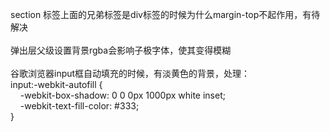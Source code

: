 section 标签上面的兄弟标签是div标签的时候为什么margin-top不起作用，有待解决 <br><br>
弹出层父级设置背景rgba会影响子极字体，使其变得模糊<br><br>
谷歌浏览器input框自动填充的时候，有淡黄色的背景，处理：<br>
input:-webkit-autofill {<br>
  &nbsp;&nbsp;&nbsp;&nbsp;-webkit-box-shadow: 0 0 0px 1000px white inset;<br>
  &nbsp;&nbsp;&nbsp;&nbsp;-webkit-text-fill-color: #333;<br>
}<br>
